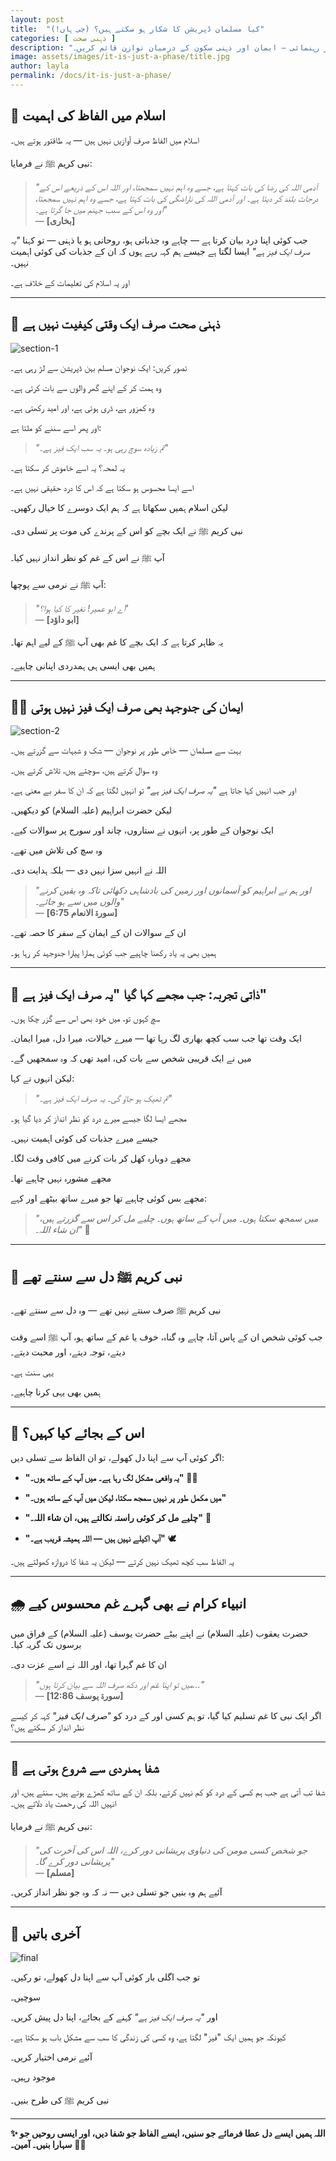 ```yaml
---
layout: post
title:  "کیا مسلمان ڈپریشن کا شکار ہو سکتے ہیں؟ (جی ہاں!)"
categories: [ ذہنی صحت ]
description: "دماغی صحت کا مسئلہ کمزور ایمان کی نشانی نہیں۔ اس اسلامی مضمون میں جانیے کہ انبیاء علیہم السلام نے بھی غم اور پریشانی محسوس کی، اور اسلام کس طرح جذباتی مسائل کو سمجھتا ہے۔ حوصلہ افزا کہانیاں، حدیثیں، اور رہنمائی — ایمان اور ذہنی سکون کے درمیان توازن قائم کریں۔"
image: assets/images/it-is-just-a-phase/title.jpg
author: layla
permalink: /docs/it-is-just-a-phase/
---
```


## 🌱 **اسلام میں الفاظ کی اہمیت**

اسلام میں الفاظ صرف آوازیں نہیں ہیں — یہ طاقتور ہوتے ہیں۔

نبی کریم ﷺ نے فرمایا:

> *"آدمی اللہ کی رضا کی بات کہتا ہے، جسے وہ اہم نہیں سمجھتا، اور اللہ اس کے ذریعے اس کے درجات بلند کر دیتا ہے۔ اور آدمی اللہ کی ناراضگی کی بات کہتا ہے، جسے وہ اہم نہیں سمجھتا، اور وہ اس کے سبب جہنم میں جا گرتا ہے۔"*  
> — **[بخاری]**

جب کوئی اپنا درد بیان کرتا ہے — چاہے وہ جذباتی ہو، روحانی ہو یا ذہنی — تو کہنا *"یہ صرف ایک فیز ہے"* ایسا لگتا ہے جیسے ہم کہہ رہے ہوں کہ ان کے جذبات کی کوئی اہمیت نہیں۔

اور یہ اسلام کی تعلیمات کے خلاف ہے۔

---

## 🧠 **ذہنی صحت صرف ایک وقتی کیفیت نہیں ہے**

![section-1](/assets/images/it-is-just-a-phase/sction-1.png)

تصور کریں: ایک نوجوان مسلم بہن ڈپریشن سے لڑ رہی ہے۔

وہ ہمت کر کے اپنے گھر والوں سے بات کرتی ہے۔

وہ کمزور ہے، ڈری ہوئی ہے، اور امید رکھتی ہے۔

اور پھر اسے سننے کو ملتا ہے:

> *"تم زیادہ سوچ رہی ہو۔ یہ سب ایک فیز ہے۔"*

یہ لمحہ؟ یہ اسے خاموش کر سکتا ہے۔

اسے ایسا محسوس ہو سکتا ہے کہ اس کا درد حقیقی نہیں ہے۔

لیکن اسلام ہمیں سکھاتا ہے کہ ہم ایک دوسرے کا خیال رکھیں۔

نبی کریم ﷺ نے ایک بچے کو اس کے پرندے کی موت پر تسلی دی۔

آپ ﷺ نے اس کے غم کو نظر انداز نہیں کیا۔

آپ ﷺ نے نرمی سے پوچھا:

> *"اے ابو عمیر! نغیر کا کیا ہوا؟"*  
> — **[ابو داؤد]**

یہ ظاہر کرتا ہے کہ ایک بچے کا غم بھی آپ ﷺ کے لیے اہم تھا۔

ہمیں بھی ایسی ہی ہمدردی اپنانی چاہیے۔

---

## 🧕🏽 **ایمان کی جدوجہد بھی صرف ایک فیز نہیں ہوتی**

![section-2](/assets/images/it-is-just-a-phase/sction-2.png)

بہت سے مسلمان — خاص طور پر نوجوان — شک و شبہات سے گزرتے ہیں۔

وہ سوال کرتے ہیں، سوچتے ہیں، تلاش کرتے ہیں۔

اور جب انہیں کہا جاتا ہے *"یہ صرف ایک فیز ہے"* تو انہیں لگتا ہے کہ ان کا سفر بے معنی ہے۔

لیکن حضرت ابراہیم (علیہ السلام) کو دیکھیں۔

ایک نوجوان کے طور پر، انہوں نے ستاروں، چاند اور سورج پر سوالات کیے۔

وہ سچ کی تلاش میں تھے۔

اللہ نے انہیں سزا نہیں دی — بلکہ ہدایت دی۔

> *"اور ہم نے ابراہیم کو آسمانوں اور زمین کی بادشاہی دکھائی تاکہ وہ یقین کرنے والوں میں سے ہو جائے۔"*  
> — **[سورۃ الانعام 6:75]**

ان کے سوالات ان کے ایمان کے سفر کا حصہ تھے۔

ہمیں بھی یہ یاد رکھنا چاہیے جب کوئی ہمارا پیارا جدوجہد کر رہا ہو۔

---

## 💭 **ذاتی تجربہ: جب مجھے کہا گیا "یہ صرف ایک فیز ہے"**

سچ کہوں تو، میں خود بھی اس سے گزر چکا ہوں۔

ایک وقت تھا جب سب کچھ بھاری لگ رہا تھا — میرے خیالات، میرا دل، میرا ایمان۔

میں نے ایک قریبی شخص سے بات کی، امید تھی کہ وہ سمجھیں گے۔

لیکن انہوں نے کہا:

> *"تم ٹھیک ہو جاؤ گی۔ یہ صرف ایک فیز ہے۔"*

مجھے ایسا لگا جیسے میرے درد کو نظر انداز کر دیا گیا ہو۔

جیسے میرے جذبات کی کوئی اہمیت نہیں۔

مجھے دوبارہ کھل کر بات کرنے میں کافی وقت لگا۔

مجھے مشورہ نہیں چاہیے تھا۔

مجھے بس کوئی چاہیے تھا جو میرے ساتھ بیٹھے اور کہے:

> *"میں سمجھ سکتا ہوں۔ میں آپ کے ساتھ ہوں۔ چلیے مل کر اس سے گزرتے ہیں، ان شاء اللہ۔"* 🤝

---

## 🕋 **نبی کریم ﷺ دل سے سنتے تھے**

نبی کریم ﷺ صرف سنتے نہیں تھے — وہ دل سے سنتے تھے۔

جب کوئی شخص ان کے پاس آتا، چاہے وہ گناہ، خوف یا غم کے ساتھ ہو، آپ ﷺ اسے وقت دیتے، توجہ دیتے، اور محبت دیتے۔

یہی سنت ہے۔

ہمیں بھی یہی کرنا چاہیے۔

---

## 🌸 **اس کے بجائے کیا کہیں؟**

اگر کوئی آپ سے اپنا دل کھولے، تو ان الفاظ سے تسلی دیں:

- **"یہ واقعی مشکل لگ رہا ہے۔ میں آپ کے ساتھ ہوں۔"** 🤲🏽

- **"میں مکمل طور پر نہیں سمجھ سکتا، لیکن میں آپ کے ساتھ ہوں۔"**

- **"چلیے مل کر کوئی راستہ نکالتے ہیں، ان شاء اللہ۔"** 🌈

- **"آپ اکیلے نہیں ہیں — اللہ ہمیشہ قریب ہے۔"** 🕊️

یہ الفاظ سب کچھ ٹھیک نہیں کرتے — لیکن یہ شفا کا دروازہ کھولتے ہیں۔

---

## 🌧️ **انبیاء کرام نے بھی گہرے غم محسوس کیے**

حضرت یعقوب (علیہ السلام) نے اپنے بیٹے حضرت یوسف (علیہ السلام) کے فراق میں برسوں تک گریہ کیا۔

ان کا غم گہرا تھا، اور اللہ نے اسے عزت دی۔

> *"میں تو اپنا غم اور دکھ صرف اللہ سے بیان کرتا ہوں..."*  
> — **[سورۃ یوسف 12:86]**

اگر ایک نبی کا غم تسلیم کیا گیا، تو ہم کسی اور کے درد کو *"صرف ایک فیز"* کہہ کر کیسے نظر انداز کر سکتے ہیں؟

---

## 🌈 **شفا ہمدردی سے شروع ہوتی ہے**

شفا تب آتی ہے جب ہم کسی کے درد کو کم نہیں کرتے، بلکہ ان کے ساتھ کھڑے ہوتے ہیں، سنتے ہیں، اور انہیں اللہ کی رحمت یاد دلاتے ہیں۔

نبی کریم ﷺ نے فرمایا:

> *"جو شخص کسی مومن کی دنیاوی پریشانی دور کرے، اللہ اس کی آخرت کی پریشانی دور کرے گا۔"*  
> — **[مسلم]**

آئیے ہم وہ بنیں جو تسلی دیں — نہ کہ وہ جو نظر انداز کریں۔

---

## 💖 **آخری باتیں**

![final](/assets/images/it-is-just-a-phase/final.png)

تو جب اگلی بار کوئی آپ سے اپنا دل کھولے، تو رکیں۔

سوچیں۔

اور *"یہ صرف ایک فیز ہے"* کہنے کے بجائے، اپنا دل پیش کریں۔

کیونکہ جو ہمیں ایک "فیز" لگتا ہے، وہ کسی کی زندگی کا سب سے مشکل باب ہو سکتا ہے۔

آئیے نرمی اختیار کریں۔

موجود رہیں۔

نبی کریم ﷺ کی طرح بنیں۔

---

**✨ اللہ ہمیں ایسے دل عطا فرمائے جو سنیں، ایسے الفاظ جو شفا دیں، اور ایسی روحیں جو سہارا بنیں۔ آمین۔** 🤲🏽
